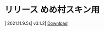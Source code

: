 # リリース めめ村スキン用
| 2021.11.9.5s| v3.1.2| [Download](https://github.com/hinakkyu/TheOtherHats/releases/download/v3.1.2/TheOtherRoles_V3.1.2.zip)
